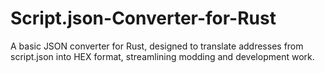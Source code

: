 # Script.json-Converter-for-Rust
A basic JSON converter for Rust, designed to translate addresses from script.json into HEX format, streamlining modding and development work.
